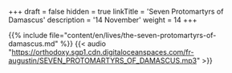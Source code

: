 +++
draft = false
hidden = true
linkTitle = 'Seven Protomartyrs of Damascus'
description = '14 November'
weight = 14
+++

{{% include file="content/en/lives/the-seven-protomartyrs-of-damascus.md" %}}
{{< audio "https://orthodoxy.sgp1.cdn.digitaloceanspaces.com/fr-augustin/SEVEN_PROTOMARTYRS_OF_DAMASCUS.mp3" >}}

